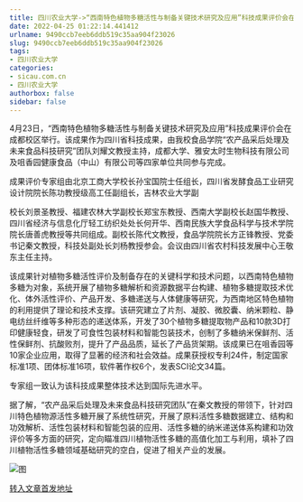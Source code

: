 ```yaml
---
title: 四川农业大学->“西南特色植物多糖活性与制备关键技术研究及应用”科技成果评价会在校举行 | sicau.com.cn
date: 2022-04-25 01:22:14.441412
urlname: 9490ccb7eeb6ddb519c35aa904f23026
slug: 9490ccb7eeb6ddb519c35aa904f23026
tags: 
- 四川农业大学
categories:
- sicau.com.cn
- 四川农业大学
authorbox: false
sidebar: false
---
```

4月23日，“西南特色植物多糖活性与制备关键技术研究及应用”科技成果评价会在成都校区举行。该成果作为四川省科技成果，由我校食品学院“农产品采后处理及未来食品科技研究”团队刘耀文教授主持，成都大学、雅安太时生物科技有限公司及咀香园健康食品（中山）有限公司等四家单位共同参与完成。

成果评价专家组由北京工商大学校长孙宝国院士任组长，四川省发酵食品工业研究设计院院长陈功教授级高工任副组长，吉林农业大学副
<!--more-->
校长刘景圣教授、福建农林大学副校长郑宝东教授、西南大学副校长赵国华教授、四川省经济与信息化厅轻工纺织处处长何开华、西南民族大学食品科学与技术学院院长唐善虎教授等共同组成。副校长陈代文教授，食品学院院长方正锋教授、党委书记秦文教授，科技处副处长刘杨教授参会。会议由四川省农村科技发展中心王敬东主任主持。

该成果针对植物多糖活性评价及制备存在的关键科学和技术问题，以西南特色植物多糖为对象，系统开展了植物多糖解析和资源数据平台构建、植物多糖提取技术优化、体外活性评价、产品开发、多糖递送与人体健康等研究，为西南地区特色植物的利用提供了理论和技术支撑。该研究建立了片剂、凝胶、微胶囊、纳米颗粒、静电纺丝纤维等多种形态的递送体系，开发了30个植物多糖提取物产品和10款3D打印健康轻食，研发了可食性包装材料和智能包装技术，创制了多糖纳米保鲜剂、活性保鲜剂、抗酸败剂，提升了产品品质，延长了产品货架期。该成果已在咀香园等10家企业应用，取得了显著的经济和社会效益。成果获授权专利24件，制定国家标准1项、团体标准16项，软件著作权6个，发表SCI论文34篇。

专家组一致认为该科技成果整体技术达到国际先进水平。

据了解，“农产品采后处理及未来食品科技研究团队”在秦文教授的带领下，针对四川特色植物源活性多糖开展了系统性研究，开展了原料活性多糖数据建立、结构和功效解析、活性包装材料和智能包装的应用、活性多糖的纳米递送体系构建和功效评价等多方面的研究，定向瞄准四川植物活性多糖的高值化加工与利用，填补了四川植物活性多糖领域基础研究的空白，促进了相关产业的发展。

![图](https://news.sicau.edu.cn/__local/9/E0/4A/9D08F34C78D92A5F8DF9F7A0ADF_9681204E_19760.jpg)

[转入文章首发地址](https://news.sicau.edu.cn/info/1078/67493.htm)